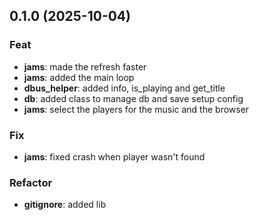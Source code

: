 ## 0.1.0 (2025-10-04)

### Feat

- **jams**: made the refresh faster
- **jams**: added the main loop
- **dbus_helper**: added info, is_playing and get_title
- **db**: added class to manage db and save setup config
- **jams**: select the players for the music and the browser

### Fix

- **jams**: fixed crash when player wasn't found

### Refactor

- **gitignore**: added lib
